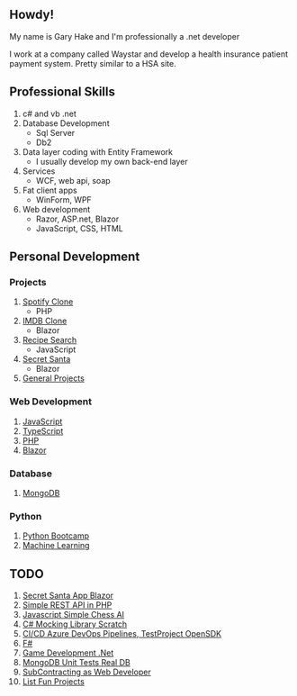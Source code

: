 ## Howdy!

My name is Gary Hake and I'm professionally a .net developer

I work at a company called Waystar and develop a health insurance patient payment system. Pretty similar to a HSA site.

## Professional Skills

1. c# and vb .net
1. Database Development
   - Sql Server
   - Db2
1. Data layer coding with Entity Framework
   - I usually develop my own back-end layer
1. Services
   - WCF, web api, soap
1. Fat client apps
   - WinForm, WPF
1. Web development
   - Razor, ASP.net, Blazor
   - JavaScript, CSS, HTML
  
## Personal Development

### Projects

1. [Spotify Clone](https://github.com/eventhorizn/spotify-clone)
   - PHP
1. [IMDB Clone](https://github.com/eventhorizn/blazor-movies-devops)
   - Blazor
1. [Recipe Search](https://github.com/eventhorizn/forkify)
   - JavaScript
1. [Secret Santa](https://github.com/eventhorizn/blazor-secret-santa)
   - Blazor
1. [General Projects](https://github.com/eventhorizn/projects)

### Web Development

1. [JavaScript](https://github.com/eventhorizn/javascript-bootcamp)
1. [TypeScript](https://github.com/eventhorizn/typescript-bootcamp)
1. [PHP](https://github.com/eventhorizn/spotify-clone)
1. [Blazor](https://github.com/eventhorizn/blazor-bootcamp)

### Database

1. [MongoDB](https://github.com/eventhorizn/mongo-db-bootcamp)

### Python

1. [Python Bootcamp](https://github.com/eventhorizn/python-bootcamp)
1. [Machine Learning](https://github.com/eventhorizn/python-data-sci-ml-bootcamp)

## TODO

1. [Secret Santa App Blazor](https://learn.vonage.com/blog/2020/12/18/build-a-secret-santa-app-with-blazor)
1. [Simple REST API in PHP](https://dev.to/shahbaz17/build-a-simple-rest-api-in-php-2edl)
1. [Javascript Simple Chess AI](https://dev.to/zeyu2001/build-a-simple-chess-ai-in-javascript-18eg)
1. [C# Mocking Library Scratch](https://www.youtube.com/watch?v=9kEURoqHKZ0)
1. [CI/CD Azure DevOps Pipelines, TestProject OpenSDK](https://www.youtube.com/watch?v=xLPh-Be266k)
1. [F#](https://docs.microsoft.com/en-us/dotnet/fsharp/tour)
1. [Game Development .Net](https://devblogs.microsoft.com/dotnet/game-development-with-net/)
1. [MongoDB Unit Tests Real DB](https://log.havrlant.cz/unit-test-database)
1. [SubContracting as Web Developer](https://www.youtube.com/watch?v=rpVk_raHzn8)
1. [List Fun Projects](https://medium.com/better-programming/a-list-of-fun-projects-you-can-build-as-a-developer-be8e56f1748c)
